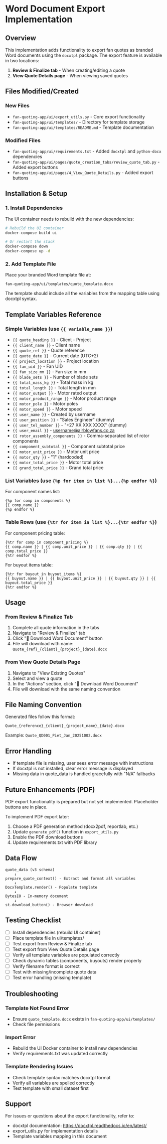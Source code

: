 # Word Document Export Implementation

## Overview
This implementation adds functionality to export fan quotes as branded Word documents using the `docxtpl` package. The export feature is available in two locations:
1. **Review & Finalize tab** - When creating/editing a quote
2. **View Quote Details page** - When viewing saved quotes

## Files Modified/Created

### New Files
- `fan-quoting-app/ui/export_utils.py` - Core export functionality
- `fan-quoting-app/ui/templates/` - Directory for template storage
- `fan-quoting-app/ui/templates/README.md` - Template documentation

### Modified Files
- `fan-quoting-app/ui/requirements.txt` - Added `docxtpl` and `python-docx` dependencies
- `fan-quoting-app/ui/pages/quote_creation_tabs/review_quote_tab.py` - Added export buttons
- `fan-quoting-app/ui/pages/4_View_Quote_Details.py` - Added export buttons

## Installation & Setup

### 1. Install Dependencies
The UI container needs to rebuild with the new dependencies:

```bash
# Rebuild the UI container
docker-compose build ui

# Or restart the stack
docker-compose down
docker-compose up -d
```

### 2. Add Template File
Place your branded Word template file at:
```
fan-quoting-app/ui/templates/quote_template.docx
```

The template should include all the variables from the mapping table using docxtpl syntax.

## Template Variables Reference

### Simple Variables (use `{{ variable_name }}`)
- `{{ quote_heading }}` - Client - Project
- `{{ client_name }}` - Client name
- `{{ quote_ref }}` - Quote reference
- `{{ quote_date }}` - Current date (UTC+2)
- `{{ project_location }}` - Project location
- `{{ fan_uid }}` - Fan UID
- `{{ fan_size_mm }}` - Fan size in mm
- `{{ blade_sets }}` - Number of blade sets
- `{{ total_mass_kg }}` - Total mass in kg
- `{{ total_length }}` - Total length in mm
- `{{ motor_output }}` - Motor rated output
- `{{ motor_product_range }}` - Motor product range
- `{{ motor_pole }}` - Motor poles
- `{{ motor_speed }}` - Motor speed
- `{{ user_name }}` - Created by username
- `{{ user_position }}` - "Sales Engineer" (dummy)
- `{{ user_tel_number }}` - "+27 XX XXX XXXX" (dummy)
- `{{ user_email }}` - username@airblowfans.co.za
- `{{ rotor_assembly_components }}` - Comma-separated list of rotor components
- `{{ component_subtotal }}` - Component subtotal price
- `{{ motor_unit_price }}` - Motor unit price
- `{{ motor_qty }}` - "1" (hardcoded)
- `{{ motor_total_price }}` - Motor total price
- `{{ grand_total_price }}` - Grand total price

### List Variables (use `{%p for item in list %}...{%p endfor %}`)
For component names list:
```
{%p for comp in components %}
{{ comp.name }}
{%p endfor %}
```

### Table Rows (use `{%tr for item in list %}...{%tr endfor %}`)

For component pricing table:
```
{%tr for comp in component_pricing %}
{{ comp.name }} | {{ comp.unit_price }} | {{ comp.qty }} | {{ comp.total_price }}
{%tr endfor %}
```

For buyout items table:
```
{%tr for buyout in buyout_items %}
{{ buyout.name }} | {{ buyout.unit_price }} | {{ buyout.qty }} | {{ buyout.total_price }}
{%tr endfor %}
```

## Usage

### From Review & Finalize Tab
1. Complete all quote information in the tabs
2. Navigate to "Review & Finalize" tab
3. Click "📄 Download Word Document" button
4. File will download with name: `Quote_{ref}_{client}_{project}_{date}.docx`

### From View Quote Details Page
1. Navigate to "View Existing Quotes"
2. Select and view a quote
3. In the "Actions" section, click "📄 Download Word Document"
4. File will download with the same naming convention

## File Naming Convention
Generated files follow this format:
```
Quote_{reference}_{client}_{project_name}_{date}.docx
```

Example: `Quote_QD001_Piet_Jan_20251002.docx`

## Error Handling
- If template file is missing, user sees error message with instructions
- If docxtpl is not installed, clear error message is displayed
- Missing data in quote_data is handled gracefully with "N/A" fallbacks

## Future Enhancements (PDF)
PDF export functionality is prepared but not yet implemented. Placeholder buttons are in place.

To implement PDF export later:
1. Choose a PDF generation method (docx2pdf, reportlab, etc.)
2. Update `generate_pdf()` function in `export_utils.py`
3. Enable the PDF download buttons
4. Update requirements.txt with PDF library

## Data Flow

```
quote_data (v3 schema)
    ↓
prepare_quote_context() - Extract and format all variables
    ↓
DocxTemplate.render() - Populate template
    ↓
BytesIO - In-memory document
    ↓
st.download_button() - Browser download
```

## Testing Checklist
- [ ] Install dependencies (rebuild UI container)
- [ ] Place template file in ui/templates/
- [ ] Test export from Review & Finalize tab
- [ ] Test export from View Quote Details page
- [ ] Verify all template variables are populated correctly
- [ ] Check dynamic tables (components, buyouts) render properly
- [ ] Verify filename format is correct
- [ ] Test with missing/incomplete quote data
- [ ] Test error handling (missing template)

## Troubleshooting

### Template Not Found Error
- Ensure `quote_template.docx` exists in `fan-quoting-app/ui/templates/`
- Check file permissions

### Import Error
- Rebuild the UI Docker container to install new dependencies
- Verify requirements.txt was updated correctly

### Template Rendering Issues
- Check template syntax matches docxtpl format
- Verify all variables are spelled correctly
- Test template with small dataset first

## Support
For issues or questions about the export functionality, refer to:
- docxtpl documentation: https://docxtpl.readthedocs.io/en/latest/
- export_utils.py for implementation details
- Template variables mapping in this document

